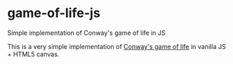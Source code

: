 # game-of-life-js
Simple implementation of Conway's game of life in JS

This is a very simple implementation of [Conway's game of life](https://en.wikipedia.org/wiki/Conway%27s_Game_of_Life) in vanilla JS + HTML5 canvas. 
